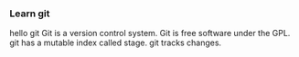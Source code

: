 ### Learn git
hello git
Git is a version control system.
Git is free software under the GPL.
git has a mutable index called stage.
git tracks changes.
